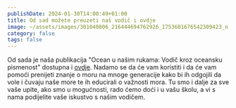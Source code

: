 ```yaml
---
publishDate: 2024-01-30T14:00:49+01:00
title: Od sad možete preuzeti naš vodič i ovdje
image: ~/assets/images/381040806_216444694762926_1753681676542309423_n.jpg
category: false
tags: false
---
```

Od sada je naša publikacija "Ocean u našim rukama: Vodič kroz oceansku pismenost" dostupna i [ovdje](https://drive.google.com/file/d/18chEvXyDfWIxPB0a2Rdp3pVTTVDqdz4S/view?usp=drive_link). Nadamo se da će vam koristiti i da će vam pomoći prenijeti znanje o moru na mnoge generacije kako bi ih odgojili da vole i čuvaju naše more te ih educirali o važnosti mora. Tu smo i dalje za sve vaše upite, ako smo u mogućnosti, rado ćemo doći i u vašu školu, a vi s nama podijelite vaše iskustvo s našim vodičem.